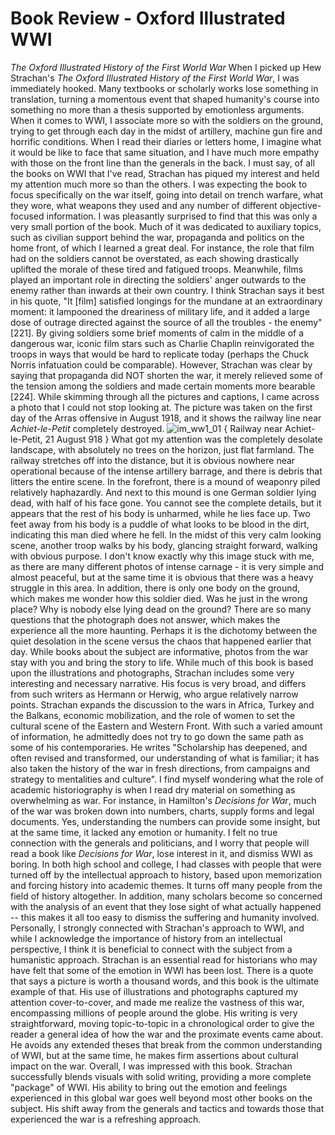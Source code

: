 # Book Review - Oxford Illustrated WWI
*The Oxford Illustrated History of the First World War*
When I picked up Hew Strachan's *The Oxford Illustrated History of the First World War*, I was immediately hooked. Many textbooks or scholarly works lose something in translation, turning a momentous event that shaped humanity's course into something no more than a thesis supported by emotionless arguments. When it comes to WWI, I associate more so with the soldiers on the ground, trying to get through each day in the midst of artillery, machine gun fire and horrific conditions. When I read their diaries or letters home, I imagine what it would be like to face that same situation, and I have much more empathy with those on the front line than the generals in the back. I must say, of all the books on WWI that I've read, Strachan has piqued my interest and held my attention much more so than the others.
I was expecting the book to focus specifically on the war itself, going into detail on trench warfare, what they wore, what weapons they used and any number of different objective-focused information. I was pleasantly surprised to find that this was only a very small portion of the book. Much of it was dedicated to auxiliary topics, such as civilian support behind the war, propaganda and politics on the home front, of which I learned a great deal. For instance, the role that film had on the soldiers cannot be overstated, as each showing drastically uplifted the morale of these tired and fatigued troops. Meanwhile, films played an important role in directing the soldiers' anger outwards to the enemy rather than inwards at their own country. I think Strachan says it best in his quote, "It \[film\] satisfied longings for the mundane at an extraordinary moment: it lampooned the dreariness of military life, and it added a large dose of outrage directed against the source of all the troubles - the enemy" \[221\]. By giving soldiers some brief moments of calm in the middle of a dangerous war, iconic film stars such as Charlie Chaplin reinvigorated the troops in ways that would be hard to replicate today (perhaps the Chuck Norris infatuation could be comparable). However, Strachan was clear by saying that propaganda did NOT shorten the war, it merely relieved some of the tension among the soldiers and made certain moments more bearable \[224\].
While skimming through all the pictures and captions, I came across a photo that I could not stop looking at. The picture was taken on the first day of the Arras offensive in August 1918, and it shows the railway line near *Achiet-le-Petit* completely destroyed. 
![im_ww1_01](https://loz-webimages.s3.amazonaws.com/01_Portfolio/im_ww1_01.jpg)
{ Railway near Achiet-le-Petit, 21 August 918 }
What got my attention was the completely desolate landscape, with absolutely no trees on the horizon, just flat farmland. The railway stretches off into the distance, but it is obvious nowhere near operational because of the intense artillery barrage, and there is debris that litters the entire scene. In the forefront, there is a mound of weaponry piled relatively haphazardly. And next to this mound is one German soldier lying dead, with half of his face gone. You cannot see the complete details, but it appears that the rest of his body is unharmed, while he lies face up. Two feet away from his body is a puddle of what looks to be blood in the dirt, indicating this man died where he fell. In the midst of this very calm looking scene, another troop walks by his body, glancing straight forward, walking with obvious purpose. I don't know exactly why this image stuck with me, as there are many different photos of intense carnage - it is very simple and almost peaceful, but at the same time it is obvious that there was a heavy struggle in this area. In addition, there is only one body on the ground, which makes me wonder how this soldier died. Was he just in the wrong place? Why is nobody else lying dead on the ground? There are so many questions that the photograph does not answer, which makes the experience all the more haunting. Perhaps it is the dichotomy between the quiet desolation in the scene versus the chaos that happened earlier that day. While books about the subject are informative, photos from the war stay with you and bring the story to life.
While much of this book is based upon the illustrations and photographs, Strachan includes some very interesting and necessary narrative. His focus is very broad, and differs from such writers as Hermann or Herwig, who argue relatively narrow points. Strachan expands the discussion to the wars in Africa, Turkey and the Balkans, economic mobilization, and the role of women to set the cultural scene of the Eastern and Western Front. With such a varied amount of information, he admittedly does not try to go down the same path as some of his contemporaries. He writes "Scholarship has deepened, and often revised and transformed, our understanding of what is familiar; it has also taken the history of the war in fresh directions, from campaigns and strategy to mentalities and culture". I find myself wondering what the role of academic historiography is when I read dry material on something as overwhelming as war. For instance, in Hamilton's *Decisions for War*, much of the war was broken down into numbers, charts, supply forms and legal documents. Yes, understanding the numbers can provide some insight, but at the same time, it lacked any emotion or humanity. I felt no true connection with the generals and politicians, and I worry that people will read a book like *Decisions for War*, lose interest in it, and dismiss WWI as boring. In both high school and college, I had classes with people that were turned off by the intellectual approach to history, based upon memorization and forcing history into academic themes. It turns off many people from the field of history altogether. In addition, many scholars become so concerned with the analysis of an event that they lose sight of what actually happened -- this makes it all too easy to dismiss the suffering and humanity involved. Personally, I strongly connected with Strachan's approach to WWI, and while I acknowledge the importance of history from an intellectual perspective, I think it is beneficial to connect with the subject from a humanistic approach.
Strachan is an essential read for historians who may have felt that some of the emotion in WWI has been lost. There is a quote that says a picture is worth a thousand words, and this book is the ultimate example of that. His use of illustrations and photographs captured my attention cover-to-cover, and made me realize the vastness of this war, encompassing millions of people around the globe. His writing is very straightforward, moving topic-to-topic in a chronological order to give the reader a general idea of how the war and the proximate events came about. He avoids any extended theses that break from the common understanding of WWI, but at the same time, he makes firm assertions about cultural impact on the war.
Overall, I was impressed with this book. Strachan successfully blends visuals with solid writing, providing a more complete "package" of WWI. His ability to bring out the emotion and feelings experienced in this global war goes well beyond most other books on the subject. His shift away from the generals and tactics and towards those that experienced the war is a refreshing approach.
